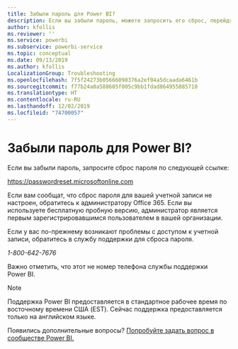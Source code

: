 ```yaml
---
title: Забыли пароль для Power BI?
description: Если вы забыли пароль, можете запросить его сброс, перейдя по ссылке.
author: kfollis
ms.reviewer: ''
ms.service: powerbi
ms.subservice: powerbi-service
ms.topic: conceptual
ms.date: 09/13/2019
ms.author: kfollis
LocalizationGroup: Troubleshooting
ms.openlocfilehash: 7f5f24273b05666098376a2ef04a5dcaada6461b
ms.sourcegitcommit: f77b24a8a588605f005c9bb1fdad864955885718
ms.translationtype: HT
ms.contentlocale: ru-RU
ms.lasthandoff: 12/02/2019
ms.locfileid: "74700057"
---
```

# <a name="forgot-your-password-for-power-bi"></a>Забыли пароль для Power BI?

Если вы забыли пароль, запросите сброс пароля по следующей ссылке:

<https://passwordreset.microsoftonline.com>

Если вам сообщат, что сброс пароля для вашей учетной записи не настроен, обратитесь к администратору Office 365. Если вы используете бесплатную пробную версию, администратор является первым зарегистрировавшимся пользователем в вашей организации.

Если у вас по-прежнему возникают проблемы с доступом к учетной записи, обратитесь в службу поддержки для сброса пароля.

*1-800-642-7676*

Важно отметить, что этот не номер телефона службы поддержки Power BI.

> [!NOTE]
> Поддержка Power BI предоставляется в стандартное рабочее время по восточному времени США (EST). Сейчас поддержка предоставляется только на английском языке.

Появились дополнительные вопросы? [Попробуйте задать вопрос в сообществе Power BI.](https://community.powerbi.com/)